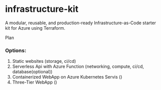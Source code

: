 # infrastructure-kit

A modular, reusable, and production-ready Infrastructure-as-Code starter kit for Azure using Terraform.

Plan

### Options:

1. Static websites (storage, ci/cd)
1. Serverless Api with Azure Function (networking, compute, ci/cd, database(optional))
1. Containerized WebApp on Azure Kubernetes Servis ()
1. Three-Tier WebApp ()
